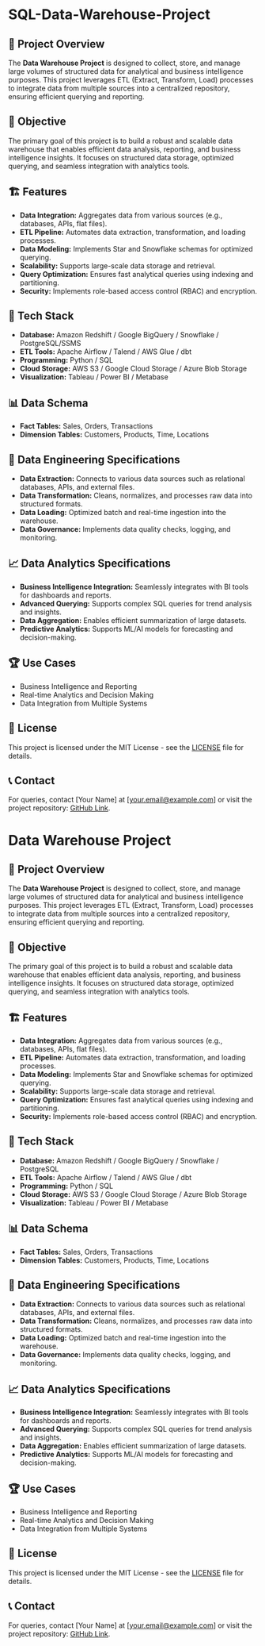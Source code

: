 # SQL-Data-Warehouse-Project

## 📌 Project Overview
The **Data Warehouse Project** is designed to collect, store, and manage large volumes of structured data for analytical and business intelligence purposes. This project leverages ETL (Extract, Transform, Load) processes to integrate data from multiple sources into a centralized repository, ensuring efficient querying and reporting.

## 🎯 Objective
The primary goal of this project is to build a robust and scalable data warehouse that enables efficient data analysis, reporting, and business intelligence insights. It focuses on structured data storage, optimized querying, and seamless integration with analytics tools.

## 🏗️ Features
- **Data Integration:** Aggregates data from various sources (e.g., databases, APIs, flat files).
- **ETL Pipeline:** Automates data extraction, transformation, and loading processes.
- **Data Modeling:** Implements Star and Snowflake schemas for optimized querying.
- **Scalability:** Supports large-scale data storage and retrieval.
- **Query Optimization:** Ensures fast analytical queries using indexing and partitioning.
- **Security:** Implements role-based access control (RBAC) and encryption.

## 🔧 Tech Stack
- **Database:** Amazon Redshift / Google BigQuery / Snowflake / PostgreSQL/SSMS
- **ETL Tools:** Apache Airflow / Talend / AWS Glue / dbt
- **Programming:** Python / SQL
- **Cloud Storage:** AWS S3 / Google Cloud Storage / Azure Blob Storage
- **Visualization:** Tableau / Power BI / Metabase

## 📊 Data Schema
- **Fact Tables:** Sales, Orders, Transactions
- **Dimension Tables:** Customers, Products, Time, Locations

## 📌 Data Engineering Specifications
- **Data Extraction:** Connects to various data sources such as relational databases, APIs, and external files.
- **Data Transformation:** Cleans, normalizes, and processes raw data into structured formats.
- **Data Loading:** Optimized batch and real-time ingestion into the warehouse.
- **Data Governance:** Implements data quality checks, logging, and monitoring.

## 📈 Data Analytics Specifications
- **Business Intelligence Integration:** Seamlessly integrates with BI tools for dashboards and reports.
- **Advanced Querying:** Supports complex SQL queries for trend analysis and insights.
- **Data Aggregation:** Enables efficient summarization of large datasets.
- **Predictive Analytics:** Supports ML/AI models for forecasting and decision-making.

## 🏆 Use Cases
- Business Intelligence and Reporting
- Real-time Analytics and Decision Making
- Data Integration from Multiple Systems

## 📜 License
This project is licensed under the MIT License - see the [LICENSE](LICENSE) file for details.

## 📞 Contact
For queries, contact [Your Name] at [your.email@example.com] or visit the project repository: [GitHub Link](https://github.com/yourusername/Data-Warehouse-Project).
# Data Warehouse Project

## 📌 Project Overview
The **Data Warehouse Project** is designed to collect, store, and manage large volumes of structured data for analytical and business intelligence purposes. This project leverages ETL (Extract, Transform, Load) processes to integrate data from multiple sources into a centralized repository, ensuring efficient querying and reporting.

## 🎯 Objective
The primary goal of this project is to build a robust and scalable data warehouse that enables efficient data analysis, reporting, and business intelligence insights. It focuses on structured data storage, optimized querying, and seamless integration with analytics tools.

## 🏗️ Features
- **Data Integration:** Aggregates data from various sources (e.g., databases, APIs, flat files).
- **ETL Pipeline:** Automates data extraction, transformation, and loading processes.
- **Data Modeling:** Implements Star and Snowflake schemas for optimized querying.
- **Scalability:** Supports large-scale data storage and retrieval.
- **Query Optimization:** Ensures fast analytical queries using indexing and partitioning.
- **Security:** Implements role-based access control (RBAC) and encryption.

## 🔧 Tech Stack
- **Database:** Amazon Redshift / Google BigQuery / Snowflake / PostgreSQL
- **ETL Tools:** Apache Airflow / Talend / AWS Glue / dbt
- **Programming:** Python / SQL
- **Cloud Storage:** AWS S3 / Google Cloud Storage / Azure Blob Storage
- **Visualization:** Tableau / Power BI / Metabase

## 📊 Data Schema
- **Fact Tables:** Sales, Orders, Transactions
- **Dimension Tables:** Customers, Products, Time, Locations

## 📌 Data Engineering Specifications
- **Data Extraction:** Connects to various data sources such as relational databases, APIs, and external files.
- **Data Transformation:** Cleans, normalizes, and processes raw data into structured formats.
- **Data Loading:** Optimized batch and real-time ingestion into the warehouse.
- **Data Governance:** Implements data quality checks, logging, and monitoring.

## 📈 Data Analytics Specifications
- **Business Intelligence Integration:** Seamlessly integrates with BI tools for dashboards and reports.
- **Advanced Querying:** Supports complex SQL queries for trend analysis and insights.
- **Data Aggregation:** Enables efficient summarization of large datasets.
- **Predictive Analytics:** Supports ML/AI models for forecasting and decision-making.

## 🏆 Use Cases
- Business Intelligence and Reporting
- Real-time Analytics and Decision Making
- Data Integration from Multiple Systems

## 📜 License
This project is licensed under the MIT License - see the [LICENSE](LICENSE) file for details.

## 📞 Contact
For queries, contact [Your Name] at [your.email@example.com] or visit the project repository: [GitHub Link](https://github.com/yourusername/Data-Warehouse-Project).
